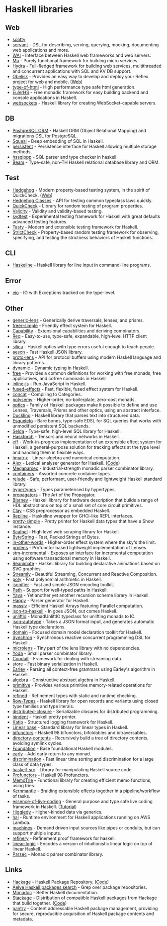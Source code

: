 # Haskell libraries

## Web

- [scotty](https://github.com/scotty-web/scotty)
- [servant](https://github.com/haskell-servant/servant) - DSL for describing, serving, querying, mocking, documenting web applications and more.
- [WAI](https://github.com/yesodweb/wai) - Interface between Haskell web frameworks and web servers.
- [Mu](https://github.com/higherkindness/mu-haskell) - Purely functional framework for building micro services.
- [Hydra](https://github.com/graninas/Hydra) - Full-fledged framework for building web services, multithreaded and concurrent applications with SQL and KV DB support.
- [Obelisk](https://github.com/obsidiansystems/obelisk) - Provides an easy way to develop and deploy your Reflex project for web and mobile. ([Web](https://haskell.zettel.page/2012403.html))
- [type-of-html](https://github.com/knupfer/type-of-html) - High performance type safe html generation.
- [EulerHS](https://github.com/juspay/euler-hs) - Free monadic framework for easy building backend and console applications in Haskell.
- [websockets](https://github.com/jaspervdj/websockets) - Haskell library for creating WebSocket-capable servers.

## DB

- [PostgreSQL ORM](https://github.com/alevy/postgresql-orm) - Haskell ORM (Object Relational Mapping) and migrations DSL for PostgreSQL.
- [Squeal](https://github.com/morphismtech/squeal) - Deep embedding of SQL in Haskell.
- [persistent](https://github.com/yesodweb/persistent) - Persistence interface for Haskell allowing multiple storage methods.
- [hssqlppp](https://github.com/JakeWheat/hssqlppp) - SQL parser and type checker in haskell.
- [Beam](https://github.com/haskell-beam/beam) - Type-safe, non-TH Haskell relational database library and ORM.

## Test

- [Hedgehog](https://github.com/hedgehogqa/haskell-hedgehog) - Modern property-based testing system, in the spirit of QuickCheck. ([Web](https://hedgehog.qa/))
- [Hedgehog Classes](https://github.com/hedgehogqa/haskell-hedgehog-classes) - API for testing common typeclass laws quickly.
- [QuickCheck](https://github.com/nick8325/quickcheck) - Library for random testing of program properties.
- [Validity](https://github.com/NorfairKing/validity) - Validity and validity-based testing.
- [sydtest](https://github.com/NorfairKing/sydtest) - Experimental testing framework for Haskell with great defaults advanced testing features.
- [Tasty](https://github.com/feuerbach/tasty) - Modern and extensible testing framework for Haskell.
- [StrictCheck](https://github.com/kwf/StrictCheck) - Property-based random testing framework for observing, specifying, and testing the strictness behaviors of Haskell functions.

## CLI

- [Haskeline](https://github.com/judah/haskeline) - Haskell library for line input in command-line programs.

## Error

- [eio](https://github.com/kowainik/eio) - IO with Exceptions tracked on the type-level.

## Other

- [generic-lens](https://github.com/kcsongor/generic-lens) - Generically derive traversals, lenses, and prisms.
- [freer-simple](https://github.com/lexi-lambda/freer-simple) - Friendly effect system for Haskell.
- [Capability](https://github.com/tweag/capability) - Extensional capabilities and deriving combinators.
- [Req](https://github.com/mrkkrp/req) - Easy-to-use, type-safe, expandable, high-level HTTP client library.
- [silica](https://github.com/mrkgnao/silica) - Haskell optics with type errors useful enough to teach people.
- [aeson](https://github.com/bos/aeson) - Fast Haskell JSON library.
- [proto-lens](https://github.com/google/proto-lens) - API for protocol buffers using modern Haskell language and library patterns.
- [dynamic](https://github.com/chrisdone/dynamic) - Dynamic typing in Haskell.
- [free](https://github.com/ekmett/free) - Provides a common definitions for working with free monads, free applicatives, and cofree comonads in Haskell.
- [inline-js](https://github.com/tweag/inline-js) - Run JavaScript in Haskell.
- [fused-effects](https://github.com/fused-effects/fused-effects) - Fast, flexible, fused effect system for Haskell.
- [concat](https://github.com/conal/concat) - Compiling to Categories.
- [polysemy](https://github.com/polysemy-research/polysemy) - Higher-order, no-boilerplate, zero-cost monads.
- [optics](https://github.com/well-typed/optics) - Family of Haskell packages make it possible to define and use Lenses, Traversals, Prisms and other optics, using an abstract interface.
- [Duckling](https://github.com/facebook/duckling) - Haskell library that parses text into structured data.
- [Esqueleto](https://github.com/bitemyapp/esqueleto) - Bare bones, type-safe EDSL for SQL queries that works with unmodified persistent SQL backends.
- [Selda](https://github.com/valderman/selda) - Type-safe, high-level SQL library for Haskell.
- [Hasktorch](https://github.com/hasktorch/hasktorch) - Tensors and neural networks in Haskell.
- [eff](https://github.com/hasura/eff) - Work-in-progress implementation of an extensible effect system for Haskell, a general-purpose solution for tracking effects at the type level and handling them in flexible ways.
- [hmatrix](https://github.com/haskell-numerics/hmatrix) - Linear algebra and numerical computation.
- [Alex](https://www.haskell.org/alex/) - Lexical analyser generator for Haskell. ([Code](https://github.com/simonmar/alex))
- [Megaparsec](https://github.com/mrkkrp/megaparsec) - Industrial-strength monadic parser combinator library.
- [containers](https://github.com/haskell/containers) - Assorted concrete container types.
- [relude](https://github.com/kowainik/relude) - Safe, performant, user-friendly and lightweight Haskell standard library.
- [hypertypes](https://github.com/lamdu/hypertypes) - Types parameterised by hypertypes.
- [propagators](https://github.com/ekmett/propagators) - The Art of the Propagator.
- [Blarney](https://github.com/mn416/blarney) - Haskell library for hardware description that builds a range of HDL abstractions on top of a small set of core circuit primitives.
- [Clay](https://github.com/sebastiaanvisser/clay) - CSS preprocessor as embedded Haskell.
- [Repline](https://github.com/sdiehl/repline) - Haskeline wrapper for GHCi-like REPL interfaces.
- [pretty-simple](https://github.com/cdepillabout/pretty-simple) - Pretty printer for Haskell data types that have a Show instance.
- [Scalpel](https://github.com/fimad/scalpel) - High level web scraping library for Haskell.
- [ByteString](https://github.com/haskell/bytestring) - Fast, Packed Strings of Bytes.
- [in-other-words](https://github.com/KingoftheHomeless/in-other-words) - Higher-order effect system where the sky's the limit.
- [prolens](https://github.com/kowainik/prolens) - Profunctor based lightweight implementation of Lenses.
- [stm-incremental](https://github.com/SamuelSchlesinger/stm-incremental) - Exposes an interface for incremental computation using software transactional memory in Haskell.
- [Reanimate](https://github.com/reanimate/reanimate) - Haskell library for building declarative animations based on SVG graphics.
- [Streamly](https://github.com/composewell/streamly) - Beautiful Streaming, Concurrent and Reactive Composition.
- [poly](https://github.com/Bodigrim/poly) - Fast polynomial arithmetic in Haskell.
- [jsonifier](https://github.com/nikita-volkov/jsonifier) - Fast and simple JSON encoding toolkit.
- [Path](https://github.com/commercialhaskell/path) - Support for well-typed paths in Haskell.
- [Yaya](https://github.com/sellout/yaya) - Yet another yet another recursion scheme library in Haskell.
- [Happy](https://github.com/simonmar/happy) - Parser generator for Haskell.
- [massiv](https://github.com/lehins/massiv) - Efficient Haskell Arrays featuring Parallel computation.
- [json-to-haskell](https://github.com/ChrisPenner/json-to-haskell) - In goes JSON, out comes Haskell.
- [unliftio](https://github.com/fpco/unliftio) - MonadUnliftIO typeclass for unlifting monads to IO.
- [json-autotype](https://github.com/migamake/json-autotype) - Takes a JSON format input, and generates automatic Haskell type declarations.
- [domain](https://github.com/nikita-volkov/domain) - Focused domain model declaration toolkit for Haskell.
- [Synchron](https://github.com/pkamenarsky/synchron) - Synchronous reactive concurrent programming DSL for Haskell.
- [microlens](https://github.com/monadfix/microlens) - Tiny part of the lens library with no dependencies.
- [Yoda](https://github.com/zenzike/yoda) - Small parser combinator library.
- [Conduit](https://github.com/snoyberg/conduit) - Framework for dealing with streaming data.
- [store](https://github.com/mgsloan/store) - Fast binary serialization in Haskell.
- [Earley](https://github.com/ollef/Earley) - Parsing all context-free grammars using Earley's algorithm in Haskell.
- [algebra](https://github.com/ekmett/algebra) - Constructive abstract algebra in Haskell.
- [primitive](https://github.com/haskell/primitive) - Provides various primitive memory-related operations for Haskell.
- [refined](https://github.com/nikita-volkov/refined) - Refinement types with static and runtime checking.
- [Row-Types](https://github.com/target/row-types) - Haskell library for open records and variants using closed type families and type literals.
- [distributed-closure](https://github.com/tweag/distributed-closure) - Serializable closures for distributed programming.
- [hindent](https://github.com/mihaimaruseac/hindent) - Haskell pretty printer.
- [Katip](https://github.com/Soostone/katip) - Structured logging framework for Haskell.
- [Linear base](https://github.com/tweag/linear-base) - Standard library for linear types in Haskell.
- [bifunctors](https://github.com/ekmett/bifunctors) - Haskell 98 bifunctors, bifoldables and bitraversables.
- [directory-contents](https://github.com/obsidiansystems/directory-contents) - Recursively build a tree of directory contents, avoiding symlink cycles.
- [Foundation](https://github.com/haskell-foundation/foundation) - Base foundational Haskell modules.
- [early](https://github.com/inflex-io/early) - Add early return to any monad.
- [discrimination](https://github.com/ekmett/discrimination) - Fast linear time sorting and discrimination for a large class of data types.
- [haskell-src](https://github.com/haskell-pkg-janitors/haskell-src) - Library for manipulating Haskell source code.
- [Profunctors](https://github.com/ekmett/profunctors) - Haskell 98 Profunctors.
- [MemoTrie](https://github.com/conal/MemoTrie) - Functional library for creating efficient memo functions, using tries.
- [Kernmantle](https://github.com/tweag/kernmantle) - Braiding extensible effects together in a pipeline/workflow of tasks.
- [essence-of-live-coding](https://github.com/turion/essence-of-live-coding) - General purpose and type safe live coding framework in Haskell. ([Tutorial](https://github.com/turion/essence-of-live-coding-tutorial))
- [Higgledy](https://github.com/i-am-tom/higgledy) - Higher-kinded data via generics.
- [hal](https://github.com/Nike-Inc/hal) - Runtime environment for Haskell applications running on AWS Lambda.
- [machines](https://github.com/ekmett/machines) - Demand driven input sources like pipes or conduits, but can support multiple inputs.
- [refinery](https://github.com/TOTBWF/refinery) - Refinement proof framework for haskell.
- [linear-logic](https://github.com/ekmett/linear-logic) - Encodes a version of intuitionistic linear logic on top of linear Haskell.
- [Parsec](https://github.com/haskell/parsec) - Monadic parser combinator library.

## Links

- [Hackage](https://hackage.haskell.org/) - Haskell Package Repository. ([Code](https://github.com/haskell/hackage-server))
- [Aelve Haskell packages search](https://codesearch.aelve.com/haskell) - Grep over package repositories.
- [Monadoc](https://github.com/tfausak/monadoc) - Better Haskell documentation.
- [Stackage](https://www.stackage.org/) - Distribution of compatible Haskell packages from Hackage that build together. ([Code](https://github.com/commercialhaskell/stackage))
- [pantry](https://github.com/commercialhaskell/pantry) - Content addressable Haskell package management, providing for secure, reproducible acquisition of Haskell package contents and metadata.
